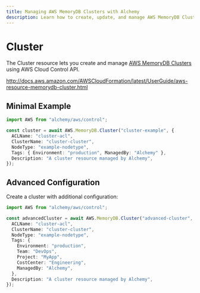 ```yaml
---
title: Managing AWS MemoryDB Clusters with Alchemy
description: Learn how to create, update, and manage AWS MemoryDB Clusters using Alchemy Cloud Control.
---
```


# Cluster

The Cluster resource lets you create and manage [AWS MemoryDB Clusters](https://docs.aws.amazon.com/memorydb/latest/userguide/) using AWS Cloud Control API.

http://docs.aws.amazon.com/AWSCloudFormation/latest/UserGuide/aws-resource-memorydb-cluster.html

## Minimal Example

```ts
import AWS from "alchemy/aws/control";

const cluster = await AWS.MemoryDB.Cluster("cluster-example", {
  ACLName: "cluster-acl",
  ClusterName: "cluster-cluster",
  NodeType: "example-nodetype",
  Tags: { Environment: "production", ManagedBy: "Alchemy" },
  Description: "A cluster resource managed by Alchemy",
});
```

## Advanced Configuration

Create a cluster with additional configuration:

```ts
import AWS from "alchemy/aws/control";

const advancedCluster = await AWS.MemoryDB.Cluster("advanced-cluster", {
  ACLName: "cluster-acl",
  ClusterName: "cluster-cluster",
  NodeType: "example-nodetype",
  Tags: {
    Environment: "production",
    Team: "DevOps",
    Project: "MyApp",
    CostCenter: "Engineering",
    ManagedBy: "Alchemy",
  },
  Description: "A cluster resource managed by Alchemy",
});
```

